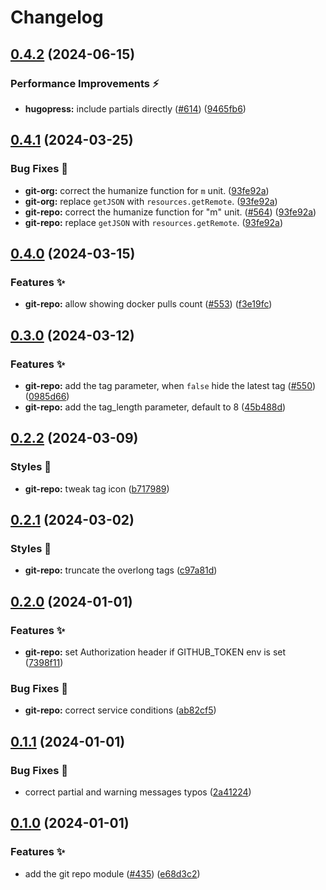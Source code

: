 # Changelog

## [0.4.2](https://github.com/hbstack/header/compare/modules/git-repo/v0.4.1...modules/git-repo/v0.4.2) (2024-06-15)


### Performance Improvements ⚡️

* **hugopress:** include partials directly ([#614](https://github.com/hbstack/header/issues/614)) ([9465fb6](https://github.com/hbstack/header/commit/9465fb634f2711058b664659dccb9ce42ef3ad00))

## [0.4.1](https://github.com/hbstack/header/compare/modules/git-repo/v0.4.0...modules/git-repo/v0.4.1) (2024-03-25)


### Bug Fixes 🐞

* **git-org:** correct the humanize function for `m` unit. ([93fe92a](https://github.com/hbstack/header/commit/93fe92ad9e69d974e13b621a1e6422fd38045647))
* **git-org:** replace `getJSON` with `resources.getRemote`. ([93fe92a](https://github.com/hbstack/header/commit/93fe92ad9e69d974e13b621a1e6422fd38045647))
* **git-repo:** correct the humanize function for "m" unit. ([#564](https://github.com/hbstack/header/issues/564)) ([93fe92a](https://github.com/hbstack/header/commit/93fe92ad9e69d974e13b621a1e6422fd38045647))
* **git-repo:** replace `getJSON` with `resources.getRemote`. ([93fe92a](https://github.com/hbstack/header/commit/93fe92ad9e69d974e13b621a1e6422fd38045647))

## [0.4.0](https://github.com/hbstack/header/compare/modules/git-repo/v0.3.0...modules/git-repo/v0.4.0) (2024-03-15)


### Features ✨

* **git-repo:** allow showing docker pulls count ([#553](https://github.com/hbstack/header/issues/553)) ([f3e19fc](https://github.com/hbstack/header/commit/f3e19fcfe1e74b67a6585f93ff099fb01713ed25))

## [0.3.0](https://github.com/hbstack/header/compare/modules/git-repo/v0.2.2...modules/git-repo/v0.3.0) (2024-03-12)


### Features ✨

* **git-repo:** add the tag parameter, when `false` hide the latest tag ([#550](https://github.com/hbstack/header/issues/550)) ([0985d66](https://github.com/hbstack/header/commit/0985d668aa39bcf43815bc6f7fa50947aaac014a))
* **git-repo:** add the tag_length parameter, default to 8 ([45b488d](https://github.com/hbstack/header/commit/45b488d8af6788b98d5b56ec348b778d76a2f95b))

## [0.2.2](https://github.com/hbstack/header/compare/modules/git-repo/v0.2.1...modules/git-repo/v0.2.2) (2024-03-09)


### Styles 🎨

* **git-repo:** tweak tag icon ([b717989](https://github.com/hbstack/header/commit/b717989544858195244646684e8b07355748021a))

## [0.2.1](https://github.com/hbstack/header/compare/modules/git-repo/v0.2.0...modules/git-repo/v0.2.1) (2024-03-02)


### Styles 🎨

* **git-repo:** truncate the overlong tags ([c97a81d](https://github.com/hbstack/header/commit/c97a81d22a57fc659cd79e95302d75fc92150cd2))

## [0.2.0](https://github.com/hbstack/header/compare/modules/git-repo/v0.1.1...modules/git-repo/v0.2.0) (2024-01-01)


### Features ✨

* **git-repo:** set Authorization header if GITHUB_TOKEN env is set ([7398f11](https://github.com/hbstack/header/commit/7398f119653b9e24ae348e45357d9f96be4c67ee))


### Bug Fixes 🐞

* **git-repo:** correct service conditions ([ab82cf5](https://github.com/hbstack/header/commit/ab82cf5231b1819d1a8556cde711aa6a50911f80))

## [0.1.1](https://github.com/hbstack/header/compare/modules/git-repo/v0.1.0...modules/git-repo/v0.1.1) (2024-01-01)


### Bug Fixes 🐞

* correct partial and warning messages typos ([2a41224](https://github.com/hbstack/header/commit/2a412244958a5822b4e5c838c2056cd002ca56b6))

## [0.1.0](https://github.com/hbstack/header/compare/modules/git-repo-v0.0.1...modules/git-repo/v0.1.0) (2024-01-01)


### Features ✨

* add the git repo module ([#435](https://github.com/hbstack/header/issues/435)) ([e68d3c2](https://github.com/hbstack/header/commit/e68d3c2e4cabbf84419d58f5f5925d95d463fe5a))
